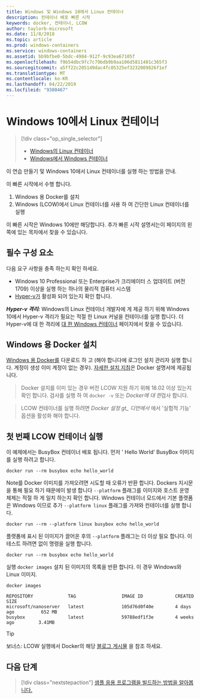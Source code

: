 ```yaml
---
title: Windows 및 Windows 10에서 Linux 컨테이너
description: 컨테이너 배포 빠른 시작
keywords: docker, 컨테이너, LCOW
author: taylorb-microsoft
ms.date: 11/8/2018
ms.topic: article
ms.prod: windows-containers
ms.service: windows-containers
ms.assetid: bb9bfbe0-5bdc-4984-912f-9c93ea67105f
ms.openlocfilehash: f9b54dbc9fc7c79bdb9b9aa106d5811401c365f3
ms.sourcegitcommit: a5ff22c205149dac4fc05325ef3232089826f1ef
ms.translationtype: MT
ms.contentlocale: ko-KR
ms.lasthandoff: 04/22/2019
ms.locfileid: "9380467"
---
```

# <a name="linux-containers-on-windows-10"></a>Windows 10에서 Linux 컨테이너

> [!div class="op_single_selector"]
> - [Windows의 Linux 컨테이너](quick-start-windows-10-linux.md)
> - [Windows에서 Windows 컨테이너](quick-start-windows-10.md)

이 연습 만들기 및 Windows 10에서 Linux 컨테이너를 실행 하는 방법을 안내.

이 빠른 시작에서 수행 합니다.

1. Windows 용 Docker를 설치
2. Windows (LCOW)에서 Linux 컨테이너를 사용 하 여 간단한 Linux 컨테이너를 실행

이 빠른 시작은 Windows 10에만 해당합니다. 추가 빠른 시작 설명서는이 페이지의 왼쪽에 있는 목차에서 찾을 수 있습니다.

## <a name="prerequisites"></a>필수 구성 요소

다음 요구 사항을 충족 하는지 확인 하세요.
- Windows 10 Professional 또는 Enterprise가 크리에이터 스 업데이트 (버전 1709) 이상을 실행 하는 하나의 물리적 컴퓨터 시스템
- [Hyper-v가](https://docs.microsoft.com/en-us/virtualization/hyper-v-on-windows/reference/hyper-v-requirements) 활성화 되어 있는지 확인 합니다.

***Hyper-v 격리:*** Windows의 Linux 컨테이너 개발자에 게 제공 하기 위해 Windows 10에서 Hyper-v 격리가 필요는 적절 한 Linux 커널을 컨테이너를 실행 합니다. 더 Hyper-v에 대 한 격리에 [대 한 Windows 컨테이너](../about/index.md) 페이지에서 찾을 수 있습니다.

## <a name="install-docker-for-windows"></a>Windows 용 Docker 설치

[Windows 용 Docker를](https://store.docker.com/editions/community/docker-ce-desktop-windows) 다운로드 하 고 (해야 합니다에 로그인 설치 관리자 실행 합니다. 계정이 생성 이미 계정이 없는 경우). [자세한 설치 지침](https://docs.docker.com/docker-for-windows/install)은 Docker 설명서에 제공됩니다.

> Docker 설치를 이미 있는 경우 버전 LCOW 지원 하기 위해 18.02 이상 있는지 확인 합니다. 검사를 실행 하 여 `docker -v` 또는 *Docker에 대 한*검사 합니다.

> LCOW 컨테이너를 실행 하려면 *Docker 설정 gt_ 디먼에서* 에서 '실험적 기능' 옵션을 활성화 해야 합니다.

## <a name="run-your-first-lcow-container"></a>첫 번째 LCOW 컨테이너 실행

이 예제에서는 BusyBox 컨테이너 배포 됩니다. 먼저 ' Hello World' BusyBox 이미지를 실행 하려고 합니다.

```console
docker run --rm busybox echo hello_world
```

Note를 Docker 이미지를 가져오려면 시도할 때 오류가 반환 합니다. Dockers 지시문을 통해 필요 하기 때문에이 발생 합니다 `--platform` 플래그를 이미지와 호스트 운영 체제는 적절 하 게 일치 하는지 확인 합니다. Windows 컨테이너 모드에서 기본 플랫폼은 Windows 이므로 추가 `--platform linux` 플래그를 가져와 컨테이너를 실행 합니다.

```console
docker run --rm --platform linux busybox echo hello_world
```

플랫폼에 표시 된 이미지가 끌어온 후의 `--platform` 플래그는 더 이상 필요 합니다. 이 테스트 하려면 없이 명령을 실행 합니다.

```console
docker run --rm busybox echo hello_world
```

실행 `docker images` 설치 된 이미지의 목록을 반환 합니다. 이 경우 Windows와 Linux 이미지.

```console
docker images

REPOSITORY             TAG                 IMAGE ID            CREATED             SIZE
microsoft/nanoserver   latest              105d76d0f40e        4 days ago          652 MB
busybox                latest              59788edf1f3e        4 weeks ago         3.41MB
```

> [!TIP]
> 보너스: LCOW 실행에서 Docker의 해당 [블로그 게시물](https://blog.docker.com/2018/02/docker-for-windows-18-02-with-windows-10-fall-creators-update/) 을 참조 하세요.

## <a name="next-steps"></a>다음 단계

> [!div class="nextstepaction"]
> [샘플 응용 프로그램을 빌드하는 방법을 알아봅니다.](./building-sample-app.md)